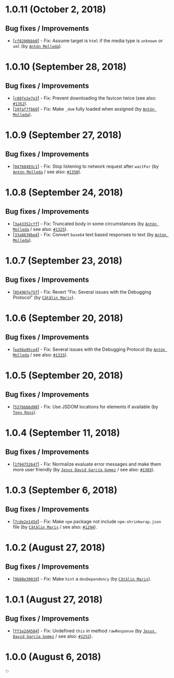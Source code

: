 # 1.0.11 (October 2, 2018)

## Bug fixes / Improvements

* [[`cf0200bbb0`](https://github.com/webhintio/hint/commit/cf0200bbb02827e6ff0a35daa7799117c99b7ae3)] - Fix: Assume target is `html` if the media type is `unknown` or `xml` (by [`Antón Molleda`](https://github.com/molant)).


# 1.0.10 (September 28, 2018)

## Bug fixes / Improvements

* [[`c88fe2e7e3`](https://github.com/webhintio/hint/commit/c88fe2e7e36ba11ab6d7387c119e0818762173a1)] - Fix: Prevent downloading the favicon twice (see also: [`#1352`](https://github.com/webhintio/hint/issues/1352)).
* [[`19faf7fb69`](https://github.com/webhintio/hint/commit/19faf7fb69d1e82f5e5a543f88f0a07289f5eb4b)] - Fix: Make `_dom` fully loaded when assigned (by [`Antón Molleda`](https://github.com/molant)).


# 1.0.9 (September 27, 2018)

## Bug fixes / Improvements

* [[`04768493c1`](https://github.com/webhintio/hint/commit/04768493c1e14eddfd4c11f142b7cd4d4f93c9b0)] - Fix: Stop listening to network request after `waitFor` (by [`Antón Molleda`](https://github.com/molant) / see also: [`#1350`](https://github.com/webhintio/hint/issues/1350)).


# 1.0.8 (September 24, 2018)

## Bug fixes / Improvements

* [[`3a43352cff`](https://github.com/webhintio/hint/commit/3a43352cffc9f48eed7c6454792e577db7ef8daa)] - Fix: Truncated body in some circumstances (by [`Antón Molleda`](https://github.com/molant) / see also: [`#1325`](https://github.com/webhintio/hint/issues/1325)).
* [[`33a8639be4`](https://github.com/webhintio/hint/commit/33a8639be47e72fbb55b6d04ae54107c38e68dfb)] - Fix: Convert `base64` text based responses to text (by [`Antón Molleda`](https://github.com/molant)).


# 1.0.7 (September 23, 2018)

## Bug fixes / Improvements

* [[`85496fe75f`](https://github.com/webhintio/hint/commit/85496fe75f0ec9995a6bded7058881cedca556eb)] - Fix: Revert "Fix: Several issues with the Debugging Protocol" (by [`Cătălin Mariș`](https://github.com/alrra)).


# 1.0.6 (September 20, 2018)

## Bug fixes / Improvements

* [[`ea56a95ce4`](https://github.com/webhintio/hint/commit/ea56a95ce452c136c872dadd9c790b2cc5f9cd06)] - Fix: Several issues with the Debugging Protocol (by [`Antón Molleda`](https://github.com/molant) / see also: [`#1325`](https://github.com/webhintio/hint/issues/1325)).


# 1.0.5 (September 20, 2018)

## Bug fixes / Improvements

* [[`537bbbbd98`](https://github.com/webhintio/hint/commit/537bbbbd98c2269d95ecda08e54aa4a086468183)] - Fix: Use JSDOM locations for elements if available (by [`Tony Ross`](https://github.com/antross)).


# 1.0.4 (September 11, 2018)

## Bug fixes / Improvements

* [[`1f94752647`](https://github.com/webhintio/hint/commit/1f94752647ba7f023ca47931351b3995567d890e)] - Fix: Normalize evaluate error messages and make them more user friendly (by [`Jesus David García Gomez`](https://github.com/sarvaje) / see also: [`#1303`](https://github.com/webhintio/hint/issues/1303)).


# 1.0.3 (September 6, 2018)

## Bug fixes / Improvements

* [[`7cde2e145d`](https://github.com/webhintio/hint/commit/7cde2e145d247ea2dd0a42cbf2aa3a601b223a88)] - Fix: Make `npm` package not include `npm-shrinkwrap.json` file (by [`Cătălin Mariș`](https://github.com/alrra) / see also: [`#1294`](https://github.com/webhintio/hint/issues/1294)).


# 1.0.2 (August 27, 2018)

## Bug fixes / Improvements

* [[`9b88e39019`](https://github.com/webhintio/hint/commit/9b88e390193b2181453e6d1065cc2d112c85a169)] - Fix: Make `hint` a `devDependency` (by [`Cătălin Mariș`](https://github.com/alrra)).


# 1.0.1 (August 27, 2018)

## Bug fixes / Improvements

* [[`ff1e2d4504`](https://github.com/webhintio/hint/commit/ff1e2d4504e9d916edbf36b5a2a8caa368af31ff)] - Fix: Undefined `this` in method `rawResponse` (by [`Jesus David García Gomez`](https://github.com/sarvaje) / see also: [`#1252`](https://github.com/webhintio/hint/issues/1252)).


# 1.0.0 (August 6, 2018)

✨
